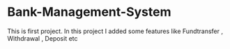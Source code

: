 # Bank-Management-System
This is first project. In this project I added some features like Fundtransfer ,  Withdrawal ,  Deposit etc
